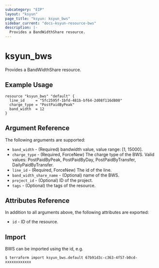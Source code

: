 ```yaml
---
subcategory: "EIP"
layout: "ksyun"
page_title: "ksyun: ksyun_bws"
sidebar_current: "docs-ksyun-resource-bws"
description: |-
  Provides a BandWidthShare resource.
---
```


# ksyun_bws

Provides a BandWidthShare resource.

## Example Usage

```hcl
resource "ksyun_bws" "default" {
  line_id     = "5fc2595f-1bfd-481b-bf64-2d08f116d800"
  charge_type = "PostPaidByPeak"
  band_width  = 12
}
```

## Argument Reference

The following arguments are supported:

* `band_width` - (Required) bandwidth value, value range: [1, 15000].
* `charge_type` - (Required, ForceNew) The charge type of the BWS. Valid values: PostPaidByPeak, PostPaidByDay, PostPaidByTransfer, DailyPaidByTransfer.
* `line_id` - (Required, ForceNew) The id of the line.
* `band_width_share_name` - (Optional) name of the BWS.
* `project_id` - (Optional) ID of the project.
* `tags` - (Optional) the tags of the resource.

## Attributes Reference

In addition to all arguments above, the following attributes are exported:

* `id` - ID of the resource.



## Import

BWS can be imported using the id, e.g.

```
$ terraform import ksyun_bws.default 67b91d3c-c363-4f57-b0cd-xxxxxxxxxxxx
```


